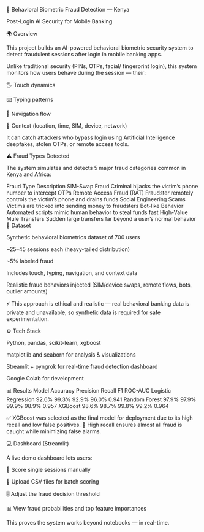 🧠 Behavioral Biometric Fraud Detection — Kenya

Post-Login AI Security for Mobile Banking

🌍 Overview

This project builds an AI-powered behavioral biometric security system to detect fraudulent sessions after login in mobile banking apps.

Unlike traditional security (PINs, OTPs, facial/ fingerprint login), this system monitors how users behave during the session — their:

🖐️ Touch dynamics

⌨️ Typing patterns

🧭 Navigation flow

📍 Context (location, time, SIM, device, network)

It can catch attackers who bypass login using Artificial Intelligence deepfakes, stolen OTPs, or remote access tools.

⚠️ Fraud Types Detected

The system simulates and detects 5 major fraud categories common in Kenya and Africa:

Fraud Type	Description
SIM-Swap Fraud	Criminal hijacks the victim’s phone number to intercept OTPs
Remote Access Fraud (RAT)	Fraudster remotely controls the victim’s phone and drains funds
Social Engineering Scams	Victims are tricked into sending money to fraudsters
Bot-like Behavior	Automated scripts mimic human behavior to steal funds fast
High-Value Mule Transfers	Sudden large transfers far beyond a user’s normal behavior
🧪 Dataset

Synthetic behavioral biometrics dataset of 700 users

~25–45 sessions each (heavy-tailed distribution)

~5% labeled fraud

Includes touch, typing, navigation, and context data

Realistic fraud behaviors injected (SIM/device swaps, remote flows, bots, outlier amounts)

⚡ This approach is ethical and realistic — real behavioral banking data is private and unavailable, so synthetic data is required for safe experimentation.

⚙️ Tech Stack

Python, pandas, scikit-learn, xgboost

matplotlib and seaborn for analysis & visualizations

Streamlit + pyngrok for real-time fraud detection dashboard

Google Colab for development

📊 Results
Model	Accuracy	Precision	Recall	F1	ROC-AUC
Logistic Regression	92.6%	99.3%	92.9%	96.0%	0.941
Random Forest	97.9%	97.9%	99.9%	98.9%	0.957
XGBoost	98.6%	98.7%	99.8%	99.2%	0.964

✅ XGBoost was selected as the final model for deployment due to its high recall and low false positives.
📌 High recall ensures almost all fraud is caught while minimizing false alarms.

💻 Dashboard (Streamlit)

A live demo dashboard lets users:

📝 Score single sessions manually

📁 Upload CSV files for batch scoring

🎚️ Adjust the fraud decision threshold

📊 View fraud probabilities and top feature importances

This proves the system works beyond notebooks — in real-time.
